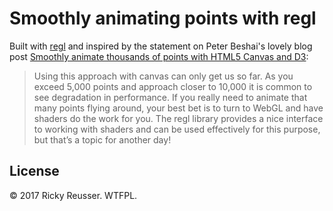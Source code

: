# Smoothly animating points with regl

Built with [regl](https://github.com/regl-project/regl/) and inspired by the statement on Peter Beshai's lovely blog post [Smoothly animate thousands of points with HTML5 Canvas and D3](https://bocoup.com/blog/smoothly-animate-thousands-of-points-with-html5-canvas-and-d3):

> Using this approach with canvas can only get us so far. As you exceed 5,000 points and approach closer to 10,000 it is common to see degradation in performance. If you really need to animate that many points flying around, your best bet is to turn to WebGL and have shaders do the work for you. The regl library provides a nice interface to working with shaders and can be used effectively for this purpose, but that’s a topic for another day!

## License

&copy; 2017 Ricky Reusser. WTFPL.
